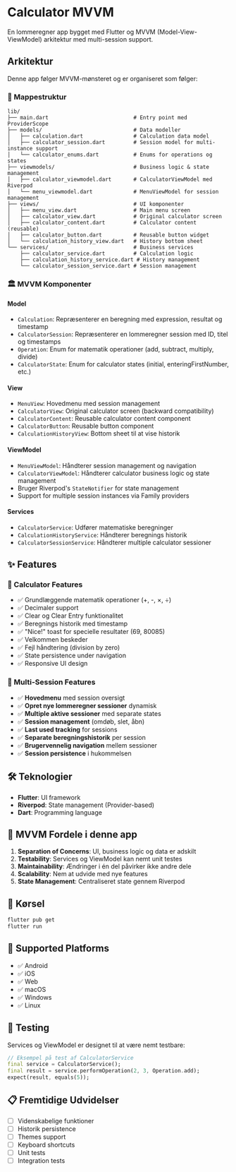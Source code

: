 # Calculator MVVM

En lommeregner app bygget med Flutter og MVVM (Model-View-ViewModel) arkitektur med multi-session support.

## Arkitektur

Denne app følger MVVM-mønsteret og er organiseret som følger:

### 📁 Mappestruktur

```
lib/
├── main.dart                           # Entry point med ProviderScope
├── models/                             # Data modeller
│   ├── calculation.dart                # Calculation data model
│   ├── calculator_session.dart         # Session model for multi-instance support
│   └── calculator_enums.dart           # Enums for operations og states
├── viewmodels/                         # Business logic & state management
│   ├── calculator_viewmodel.dart       # CalculatorViewModel med Riverpod
│   └── menu_viewmodel.dart             # MenuViewModel for session management
├── views/                              # UI komponenter
│   ├── menu_view.dart                  # Main menu screen
│   ├── calculator_view.dart            # Original calculator screen
│   ├── calculator_content.dart         # Calculator content (reusable)
│   ├── calculator_button.dart          # Reusable button widget
│   └── calculation_history_view.dart   # History bottom sheet
└── services/                           # Business services
    ├── calculator_service.dart         # Calculation logic
    ├── calculation_history_service.dart # History management
    └── calculator_session_service.dart # Session management
```

### 🏛️ MVVM Komponenter

#### **Model**

- `Calculation`: Repræsenterer en beregning med expression, resultat og timestamp
- `CalculatorSession`: Repræsenterer en lommeregner session med ID, titel og timestamps
- `Operation`: Enum for matematik operationer (add, subtract, multiply, divide)
- `CalculatorState`: Enum for calculator states (initial, enteringFirstNumber, etc.)

#### **View**

- `MenuView`: Hovedmenu med session management
- `CalculatorView`: Original calculator screen (backward compatibility)
- `CalculatorContent`: Reusable calculator content component
- `CalculatorButton`: Reusable button component
- `CalculationHistoryView`: Bottom sheet til at vise historik

#### **ViewModel**

- `MenuViewModel`: Håndterer session management og navigation
- `CalculatorViewModel`: Håndterer calculator business logic og state management
- Bruger Riverpod's `StateNotifier` for state management
- Support for multiple session instances via Family providers

#### **Services**

- `CalculatorService`: Udfører matematiske beregninger
- `CalculationHistoryService`: Håndterer beregnings historik
- `CalculatorSessionService`: Håndterer multiple calculator sessioner

## ✨ Features

### 🧮 Calculator Features

- ✅ Grundlæggende matematik operationer (+, -, ×, ÷)
- ✅ Decimaler support
- ✅ Clear og Clear Entry funktionalitet
- ✅ Beregnings historik med timestamp
- ✅ "Nice!" toast for specielle resultater (69, 80085)
- ✅ Velkommen beskeder
- ✅ Fejl håndtering (division by zero)
- ✅ State persistence under navigation
- ✅ Responsive UI design

### 🚀 Multi-Session Features

- ✅ **Hovedmenu** med session oversigt
- ✅ **Opret nye lommeregner sessioner** dynamisk
- ✅ **Multiple aktive sessioner** med separate states
- ✅ **Session management** (omdøb, slet, åbn)
- ✅ **Last used tracking** for sessions
- ✅ **Separate beregningshistorik** per session
- ✅ **Brugervennelig navigation** mellem sessioner
- ✅ **Session persistence** i hukommelsen

## 🛠️ Teknologier

- **Flutter**: UI framework
- **Riverpod**: State management (Provider-based)
- **Dart**: Programming language

## 🎯 MVVM Fordele i denne app

1. **Separation of Concerns**: UI, business logic og data er adskilt
2. **Testability**: Services og ViewModel kan nemt unit testes
3. **Maintainability**: Ændringer i én del påvirker ikke andre dele
4. **Scalability**: Nem at udvide med nye features
5. **State Management**: Centraliseret state gennem Riverpod

## 🚀 Kørsel

```bash
flutter pub get
flutter run
```

## 📱 Supported Platforms

- ✅ Android
- ✅ iOS
- ✅ Web
- ✅ macOS
- ✅ Windows
- ✅ Linux

## 🧪 Testing

Services og ViewModel er designet til at være nemt testbare:

```dart
// Eksempel på test af CalculatorService
final service = CalculatorService();
final result = service.performOperation(2, 3, Operation.add);
expect(result, equals(5));
```

## 📋 Fremtidige Udvidelser

- [ ] Videnskabelige funktioner
- [ ] Historik persistence
- [ ] Themes support
- [ ] Keyboard shortcuts
- [ ] Unit tests
- [ ] Integration tests

